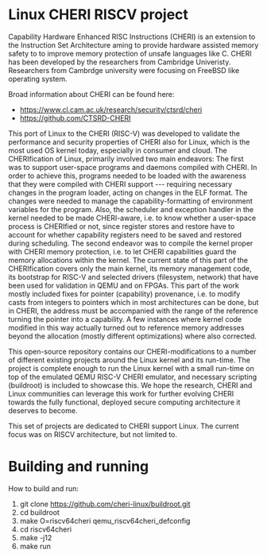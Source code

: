 # Linux CHERI RISCV project

Capability Hardware Enhanced RISC Instructions (CHERI) is an extension to the Instruction Set Architecture aming to provide hardware assisted memory safety to to improve memory protection of unsafe languages like C. CHERI has been developed by the researchers from Cambridge Univeristy. Researchers from Cambrdge university were focusing on FreeBSD like operating system.

Broad information about CHERI can be found here: 
* https://www.cl.cam.ac.uk/research/security/ctsrd/cheri
* https://github.com/CTSRD-CHERI

This port of Linux to the CHERI (RISC-V) was developed to validate the performance and security properties of CHERI also for Linux, which is the most used OS kernel today, especially in consumer and cloud. The CHERIfication of Linux, primarily involved two main endeavors: The first was to support user-space programs and daemons compiled with CHERI. In order to achieve this, programs needed to be loaded with the awareness that they were compiled with CHERI support --- requiring  necessary changes in the program loader, acting on changes in the ELF format. The changes were needed to manage the capability-formatting of environment variables for the program. Also, the scheduler and exception handler in the kernel needed to be made CHERI-aware, i.e. to know whether a user-space process is CHERIfied or not, since register stores and restore have to account for whether capability registers need to be saved and restored during scheduling. The second endeavor was to compile the kernel proper with CHERI memory protection, i.e. to let CHERI capabilities guard the memory allocations within the kernel. The current state of this part of the CHERIfication covers only the main kernel, its  memory management code, its bootstrap for RISC-V and selected drivers (filesystem, network) that have been used for validation in QEMU and on FPGAs. This part of the work mostly included fixes for pointer (capability) provenance, i.e. to modify casts from integers to pointers which in most architectures can be done, but in CHERI, the address must be accompanied with the range of the reference turning the pointer into a capability. A few instances where kernel code modified in this way actually turned out to reference memory addresses beyond the allocation (mostly different optimizations) where also corrected. 

This open-source repository contains our CHERI-modifications to a number of different existing projects around the Linux kernel and its run-time. The project is complete enough to run the Linux kernel with a small run-time on top of the emulated QEMU RISC-V CHERI emulator, and necessary scripting (buildroot) is included to showcase this. We hope the research, CHERI and Linux communities can leverage this work for further evolving CHERI towards the fully functional, deployed secure computing architecture it deserves to become.

This set of projects are dedicated to CHERI support Linux. The current focus was on RISCV architecture, but not limited to.

# Building and running

How to build and run:

1. git clone https://github.com/cheri-linux/buildroot.git
2. cd buildroot
3. make O=riscv64cheri qemu_riscv64cheri_defconfig
4. cd riscv64cheri
5. make -j12
6. make run
